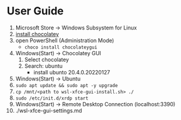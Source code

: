 # User Guide
1. Microsoft Store -> Windows Subsystem for Linux
1. [install chocolatey](https://chocolatey.org/install#individual)
1. open PowerShell (Administration Mode)
    * `choco install chocolateygui`
1. Windows(Start) -> Chocolatey GUI
    1. Select chocolatey
    1. Search: ubuntu
        * install ubunto 20.4.0.20220127
1. Windows(Start) -> Ubuntu
1. `sudo apt update && sudo apt -y upgrade`
1. `cp /mnt/<path to wsl-xfce-gui-install.sh> ./`
1. `sudo /etc/init.d/xrdp start`
1. Windows(Start) -> Remote Desktop Connection (localhost:3390)
1. ./wsl-xfce-gui-settings.md
